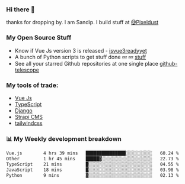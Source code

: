 ### Hi there 👋

thanks for dropping by.
I am Sandip. I build stuff at [@Pixeldust](github.com/pixeldust-in/)

###  **My Open Source Stuff**

 - Know if Vue Js version 3 is released -  [isvue3readyyet](https://github.com/sandiprb/isvue3readyyet)
 - A bunch of Python scripts to get stuff done 💤 💤 [stuff](https://github.com/sandiprb/stuff)
 - See all your starred Github repositories at one single place [github-telescope](https://github.com/sandiprb/github-telescope)



###  **My tools of trade:**
 - [Vue Js](https://github.com/vuejs/vue/)
 - [TypeScript](https://github.com/microsoft/TypeScript)
 - [Django](github.com/django/django)
 - [Strapi CMS](github.com/strapi/strapi)
 - [tailwindcss](https://github.com/tailwindlabs/tailwindcss)


###  📊 **My Weekly development breakdown**
<!--START_SECTION:waka-->

```txt
Vue.js        4 hrs 39 mins   ███████████████░░░░░░░░░░   60.24 %
Other         1 hr 45 mins    █████▓░░░░░░░░░░░░░░░░░░░   22.73 %
TypeScript    21 mins         █░░░░░░░░░░░░░░░░░░░░░░░░   04.55 %
JavaScript    18 mins         █░░░░░░░░░░░░░░░░░░░░░░░░   03.98 %
Python        9 mins          ▓░░░░░░░░░░░░░░░░░░░░░░░░   02.13 %
```

<!--END_SECTION:waka-->
